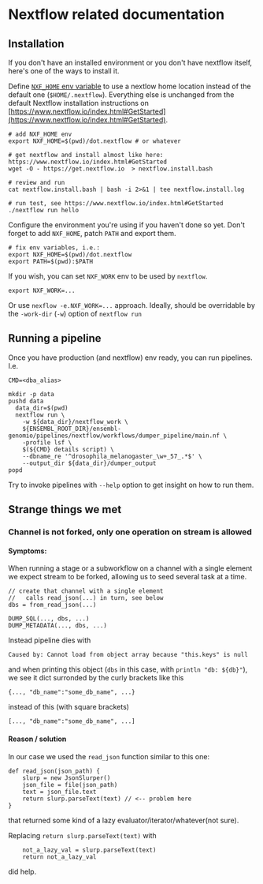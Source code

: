 # Nextflow related documentation

## Installation
If you don't have an installed environment or you don't have nextflow itself, here's one of the ways to install it.

Define [`NXF_HOME` env variable](https://www.nextflow.io/docs/latest/config.html#environment-variables) to use a nextlow home location instead of the default one (`$HOME/.nextflow`).
Everything else is unchanged from the default Nextflow installation instructions on [https://www.nextflow.io/index.html#GetStarted](https://www.nextflow.io/index.html#GetStarted).

```
# add NXF_HOME env
export NXF_HOME=$(pwd)/dot.nextflow # or whatever

# get nextflow and install almost like here: https://www.nextflow.io/index.html#GetStarted
wget -O - https://get.nextflow.io  > nextflow.install.bash

# review and run
cat nextflow.install.bash | bash -i 2>&1 | tee nextflow.install.log

# run test, see https://www.nextflow.io/index.html#GetStarted
./nextflow run hello
```

Configure the environment you're using if you haven't done so yet.
Don't forget to add `NXF_HOME`, patch `PATH` and export them.
```
# fix env variables, i.e.:
export NXF_HOME=$(pwd)/dot.nextflow
export PATH=$(pwd):$PATH
```

If you wish, you can set `NXF_WORK` env to be used by `nextflow`.
```
export NXF_WORK=...
```
Or use `nexflow -e.NXF_WORK=...` approach.
Ideally, should be overridable by the `-work-dir` (`-w`) option of `nextflow run`

## Running a pipeline
Once you have production (and nextflow) env ready, you can run pipelines.
I.e.
```
CMD=<dba_alias>

mkdir -p data
pushd data
  data_dir=$(pwd)
  nextflow run \
    -w ${data_dir}/nextflow_work \
    ${ENSEMBL_ROOT_DIR}/ensembl-genomio/pipelines/nextflow/workflows/dumper_pipeline/main.nf \
    -profile lsf \
    $(${CMD} details script) \
    --dbname_re '^drosophila_melanogaster_\w+_57_.*$' \
    --output_dir ${data_dir}/dumper_output
popd
```

Try to invoke pipelines with `--help` option to get insight on how to run them.

## Strange things we met

### Channel is not forked, only one operation on stream is allowed
#### Symptoms:
When running a stage or a subworkflow on a channel with a single element
we expect stream to be forked, allowing us to seed several task at a time.
```
// create that channel with a single element
//   calls read_json(...) in turn, see below
dbs = from_read_json(...)

DUMP_SQL(..., dbs, ...)
DUMP_METADATA(..., dbs, ...)
```

Instead pipeline dies with
```
Caused by: Cannot load from object array because "this.keys" is null
```
and when printing this object (`dbs` in this case, with `println "db: ${db}"`),
we see it dict surronded by the curly brackets like this
```
{..., "db_name":"some_db_name", ...}
```
instead of this (with square brackets)
```
[..., "db_name":"some_db_name", ...]
```

#### Reason / solution
In our case we used the `read_json` function similar to this one:
```
def read_json(json_path) {
    slurp = new JsonSlurper()
    json_file = file(json_path)
    text = json_file.text
    return slurp.parseText(text) // <-- problem here
}
```
that returned some kind of a lazy evaluator/iterator/whatever(not sure).

Replacing `return slurp.parseText(text)` with
```
    not_a_lazy_val = slurp.parseText(text)
    return not_a_lazy_val
```
did help.
